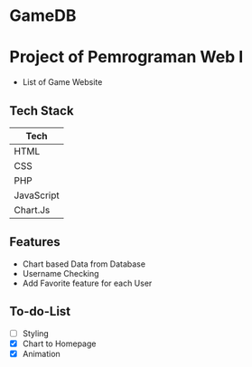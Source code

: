 # GameDB
# Project of Pemrograman Web I
- List of Game Website

## Tech Stack  
Tech|
------------ |
HTML | 
CSS |
PHP |
JavaScript |
Chart.Js |

## Features
- Chart based Data from Database
- Username Checking
- Add Favorite feature for each User

## To-do-List
- [ ] Styling 
- [x] Chart to Homepage 
- [x] Animation 
